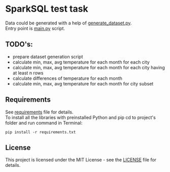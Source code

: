 # SparkSQL test task

Data could be generated with a help of [generate_dataset.py](src/generate_dataset.py).\
Entry point is [main.py](main.py) script.

## TODO's:
- prepare dataset generation script
- calculate min, max, avg temperature for each month for each city
- calculate min, max, avg temperature for each month for each city having at least n rows
- calculate differences of temperature for each month
- calculate min, max, avg temperature for each month for city subset

## Requirements

See [requirements](requirements.txt) file for details.<br />
To install all the libraries with preinstalled Python and pip cd to project's folder and run command in Terminal:

```
pip install -r requirements.txt
```

## License

This project is licensed under the MIT License - see the [LICENSE](LICENSE) file for details.
